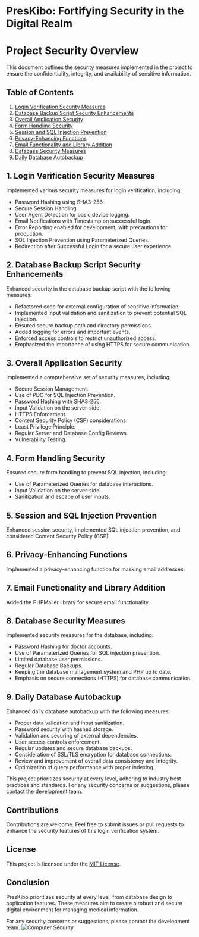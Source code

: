 # PresKibo: Fortifying Security in the Digital Realm

# Project Security Overview

This document outlines the security measures implemented in the project to ensure the confidentiality, integrity, and availability of sensitive information.

## Table of Contents

1. [Login Verification Security Measures](#login-verification-security-measures)
2. [Database Backup Script Security Enhancements](#database-backup-script-security-enhancements)
3. [Overall Application Security](#overall-application-security)
4. [Form Handling Security](#form-handling-security)
5. [Session and SQL Injection Prevention](#session-and-sql-injection-prevention)
6. [Privacy-Enhancing Functions](#privacy-enhancing-functions)
7. [Email Functionality and Library Addition](#email-functionality-and-library-addition)
8. [Database Security Measures](#database-security-measures)
9. [Daily Database Autobackup](#daily-database-autobackup)

## 1. Login Verification Security Measures

Implemented various security measures for login verification, including:
- Password Hashing using SHA3-256.
- Secure Session Handling.
- User Agent Detection for basic device logging.
- Email Notifications with Timestamp on successful login.
- Error Reporting enabled for development, with precautions for production.
- SQL Injection Prevention using Parameterized Queries.
- Redirection after Successful Login for a secure user experience.

## 2. Database Backup Script Security Enhancements

Enhanced security in the database backup script with the following measures:
- Refactored code for external configuration of sensitive information.
- Implemented input validation and sanitization to prevent potential SQL injection.
- Ensured secure backup path and directory permissions.
- Added logging for errors and important events.
- Enforced access controls to restrict unauthorized access.
- Emphasized the importance of using HTTPS for secure communication.

## 3. Overall Application Security

Implemented a comprehensive set of security measures, including:
- Secure Session Management.
- Use of PDO for SQL Injection Prevention.
- Password Hashing with SHA3-256.
- Input Validation on the server-side.
- HTTPS Enforcement.
- Content Security Policy (CSP) considerations.
- Least Privilege Principle.
- Regular Server and Database Config Reviews.
- Vulnerability Testing.

## 4. Form Handling Security

Ensured secure form handling to prevent SQL injection, including:
- Use of Parameterized Queries for database interactions.
- Input Validation on the server-side.
- Sanitization and escape of user inputs.

## 5. Session and SQL Injection Prevention

Enhanced session security, implemented SQL injection prevention, and considered Content Security Policy (CSP).

## 6. Privacy-Enhancing Functions

Implemented a privacy-enhancing function for masking email addresses.

## 7. Email Functionality and Library Addition

Added the PHPMailer library for secure email functionality.

## 8. Database Security Measures

Implemented security measures for the database, including:
- Password Hashing for doctor accounts.
- Use of Parameterized Queries for SQL injection prevention.
- Limited database user permissions.
- Regular Database Backups.
- Keeping the database management system and PHP up to date.
- Emphasis on secure connections (HTTPS) for database communication.

## 9. Daily Database Autobackup

Enhanced daily database autobackup with the following measures:
- Proper data validation and input sanitization.
- Password security with hashed storage.
- Validation and securing of external dependencies.
- User access controls enforcement.
- Regular updates and secure database backups.
- Consideration of SSL/TLS encryption for database connections.
- Review and improvement of overall data consistency and integrity.
- Optimization of query performance with proper indexing.

This project prioritizes security at every level, adhering to industry best practices and standards. For any security concerns or suggestions, please contact the development team.


## Contributions
Contributions are welcome. Feel free to submit issues or pull requests to enhance the security features of this login verification system.

## License
This project is licensed under the [MIT License](LICENSE).

## Conclusion


PresKibo prioritizes security at every level, from database design to application features. These measures aim to create a robust and secure digital environment for managing medical information.

For any security concerns or suggestions, please contact the development team.
![Computer Security](https://github.com/labibazad191/-PresKibo-Fortifying-Security-in-the-Digital-Realm/assets/96786379/26cefd92-f231-49ed-bdd2-95ac33320816)

